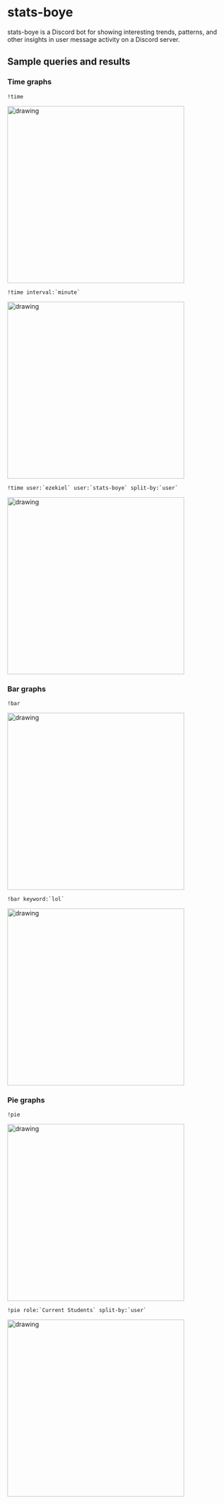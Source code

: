 # stats-boye

stats-boye is a Discord bot for showing interesting trends, patterns, and other insights in user message activity on a Discord server. 

## Sample queries and results

### Time graphs

```!time ```

<img src="readme_images/time.png" alt="drawing" width="400"/>

```!time interval:`minute` ```

<img src="readme_images/minute.png" alt="drawing" width="400"/>

```!time user:`ezekiel` user:`stats-boye` split-by:`user` ```

<img src="readme_images/time-comp.png" alt="drawing" width="400"/>

### Bar graphs

```!bar```

<img src="readme_images/bar.png" alt="drawing" width="400"/>

``` !bar keyword:`lol` ```

<img src="readme_images/lol.png" alt="drawing" width="400"/>

### Pie graphs

```!pie ```

<img src="readme_images/pie.png" alt="drawing" width="400"/>

```!pie role:`Current Students` split-by:`user` ```

<img src="readme_images/currstud.png" alt="drawing" width="400"/>
